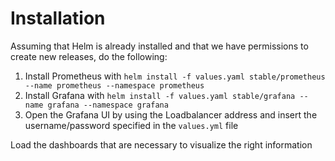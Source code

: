 # Installation

Assuming that Helm is already installed and that we have permissions to create new releases, do the following:

1. Install Prometheus with `helm install -f values.yaml stable/prometheus --name prometheus --namespace prometheus`
2. Install Grafana with `helm install -f values.yaml stable/grafana --name grafana --namespace grafana`
3. Open the Grafana UI by using the Loadbalancer address and insert the username/password specified in the `values.yml` file

Load the dashboards that are necessary to visualize the right information
